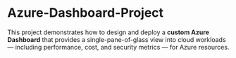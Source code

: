 # Azure-Dashboard-Project

This project demonstrates how to design and deploy a **custom Azure Dashboard** that provides a single-pane-of-glass view into cloud workloads — including performance, cost, and security metrics — for Azure resources.
